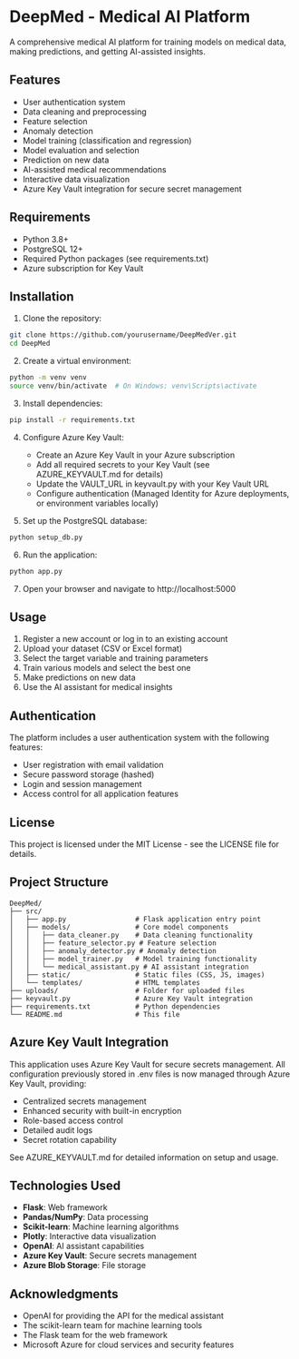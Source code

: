 # DeepMed - Medical AI Platform

A comprehensive medical AI platform for training models on medical data, making predictions, and getting AI-assisted insights.

## Features

- User authentication system
- Data cleaning and preprocessing
- Feature selection
- Anomaly detection
- Model training (classification and regression)
- Model evaluation and selection
- Prediction on new data
- AI-assisted medical recommendations
- Interactive data visualization
- Azure Key Vault integration for secure secret management

## Requirements

- Python 3.8+
- PostgreSQL 12+
- Required Python packages (see requirements.txt)
- Azure subscription for Key Vault

## Installation

1. Clone the repository:
```bash
git clone https://github.com/yourusername/DeepMedVer.git
cd DeepMed
```

2. Create a virtual environment:
```bash
python -m venv venv
source venv/bin/activate  # On Windows: venv\Scripts\activate
```

3. Install dependencies:
```bash
pip install -r requirements.txt
```

4. Configure Azure Key Vault:
   - Create an Azure Key Vault in your Azure subscription
   - Add all required secrets to your Key Vault (see AZURE_KEYVAULT.md for details)
   - Update the VAULT_URL in keyvault.py with your Key Vault URL
   - Configure authentication (Managed Identity for Azure deployments, or environment variables locally)

5. Set up the PostgreSQL database:
```bash
python setup_db.py
```

6. Run the application:
```bash
python app.py
```

7. Open your browser and navigate to http://localhost:5000

## Usage

1. Register a new account or log in to an existing account
2. Upload your dataset (CSV or Excel format)
3. Select the target variable and training parameters
4. Train various models and select the best one
5. Make predictions on new data
6. Use the AI assistant for medical insights

## Authentication

The platform includes a user authentication system with the following features:
- User registration with email validation
- Secure password storage (hashed)
- Login and session management
- Access control for all application features

## License

This project is licensed under the MIT License - see the LICENSE file for details.

## Project Structure

```
DeepMed/
├── src/
│   ├── app.py                 # Flask application entry point
│   ├── models/                # Core model components
│   │   ├── data_cleaner.py    # Data cleaning functionality
│   │   ├── feature_selector.py # Feature selection
│   │   ├── anomaly_detector.py # Anomaly detection
│   │   ├── model_trainer.py   # Model training functionality
│   │   └── medical_assistant.py # AI assistant integration
│   ├── static/                # Static files (CSS, JS, images)
│   └── templates/             # HTML templates
├── uploads/                   # Folder for uploaded files
├── keyvault.py                # Azure Key Vault integration
├── requirements.txt           # Python dependencies
└── README.md                  # This file
```

## Azure Key Vault Integration

This application uses Azure Key Vault for secure secrets management. All configuration previously stored in .env files is now managed through Azure Key Vault, providing:

- Centralized secrets management
- Enhanced security with built-in encryption
- Role-based access control
- Detailed audit logs
- Secret rotation capability

See AZURE_KEYVAULT.md for detailed information on setup and usage.

## Technologies Used

- **Flask**: Web framework
- **Pandas/NumPy**: Data processing
- **Scikit-learn**: Machine learning algorithms
- **Plotly**: Interactive data visualization
- **OpenAI**: AI assistant capabilities
- **Azure Key Vault**: Secure secrets management
- **Azure Blob Storage**: File storage

## Acknowledgments

- OpenAI for providing the API for the medical assistant
- The scikit-learn team for machine learning tools
- The Flask team for the web framework
- Microsoft Azure for cloud services and security features